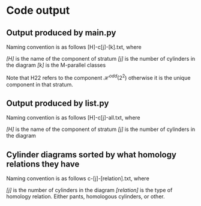 # Code output

## Output produced by main.py

Naming convention is as follows [H]-c[j]-[k].txt, where 

*[H]* is the name of the component of stratum
*[j]* is the number of cylinders in the diagram
*[k]* is the M-parallel classes

Note that H22 refers to the component $\mathcal H^{odd}(2^2)$ otherwise it is the unique component in that stratum.

## Output produced by list.py

Naming convention is as follows [H]-c[j]-all.txt, where 

*[H]* is the name of the component of stratum
*[j]* is the number of cylinders in the diagram

## Cylinder diagrams sorted by what homology relations they have

Naming convention is as follows c-[j]-[relation].txt, where 

*[j]* is the number of cylinders in the diagram
*[relation]* is the type of homology relation. Either pants, homologous cylinders, or other.
